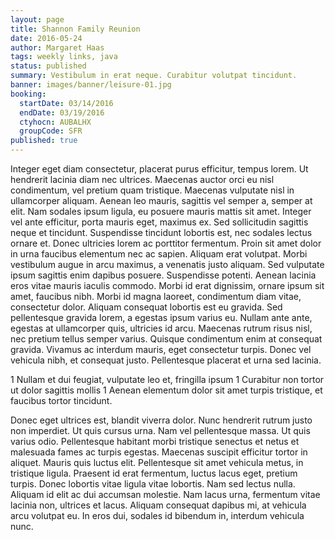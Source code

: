 ```yaml
---
layout: page
title: Shannon Family Reunion
date: 2016-05-24
author: Margaret Haas
tags: weekly links, java
status: published
summary: Vestibulum in erat neque. Curabitur volutpat tincidunt.
banner: images/banner/leisure-01.jpg
booking:
  startDate: 03/14/2016
  endDate: 03/19/2016
  ctyhocn: AUBALHX
  groupCode: SFR
published: true
---
```

Integer eget diam consectetur, placerat purus efficitur, tempus lorem. Ut hendrerit lacinia diam nec ultrices. Maecenas auctor orci eu nisl condimentum, vel pretium quam tristique. Maecenas vulputate nisl in ullamcorper aliquam. Aenean leo mauris, sagittis vel semper a, semper at elit. Nam sodales ipsum ligula, eu posuere mauris mattis sit amet. Integer vel ante efficitur, porta mauris eget, maximus ex. Sed sollicitudin sagittis neque et tincidunt. Suspendisse tincidunt lobortis est, nec sodales lectus ornare et. Donec ultricies lorem ac porttitor fermentum. Proin sit amet dolor in urna faucibus elementum nec ac sapien. Aliquam erat volutpat. Morbi vestibulum augue in arcu maximus, a venenatis justo aliquam.
Sed vulputate ipsum sagittis enim dapibus posuere. Suspendisse potenti. Aenean lacinia eros vitae mauris iaculis commodo. Morbi id erat dignissim, ornare ipsum sit amet, faucibus nibh. Morbi id magna laoreet, condimentum diam vitae, consectetur dolor. Aliquam consequat lobortis est eu gravida. Sed pellentesque gravida lorem, a egestas ipsum varius eu. Nullam ante ante, egestas at ullamcorper quis, ultricies id arcu. Maecenas rutrum risus nisl, nec pretium tellus semper varius. Quisque condimentum enim at consequat gravida. Vivamus ac interdum mauris, eget consectetur turpis. Donec vel vehicula nibh, et consequat justo. Pellentesque placerat et urna sed lacinia.

1 Nullam et dui feugiat, vulputate leo et, fringilla ipsum
1 Curabitur non tortor ut dolor sagittis mollis
1 Aenean elementum dolor sit amet turpis tristique, et faucibus tortor tincidunt.

Donec eget ultrices est, blandit viverra dolor. Nunc hendrerit rutrum justo non imperdiet. Ut quis cursus urna. Nam vel pellentesque massa. Ut quis varius odio. Pellentesque habitant morbi tristique senectus et netus et malesuada fames ac turpis egestas. Maecenas suscipit efficitur tortor in aliquet. Mauris quis luctus elit. Pellentesque sit amet vehicula metus, in tristique ligula. Praesent id erat fermentum, luctus lacus eget, pretium turpis. Donec lobortis vitae ligula vitae lobortis. Nam sed lectus nulla. Aliquam id elit ac dui accumsan molestie. Nam lacus urna, fermentum vitae lacinia non, ultrices et lacus. Aliquam consequat dapibus mi, at vehicula arcu volutpat eu. In eros dui, sodales id bibendum in, interdum vehicula nunc.
